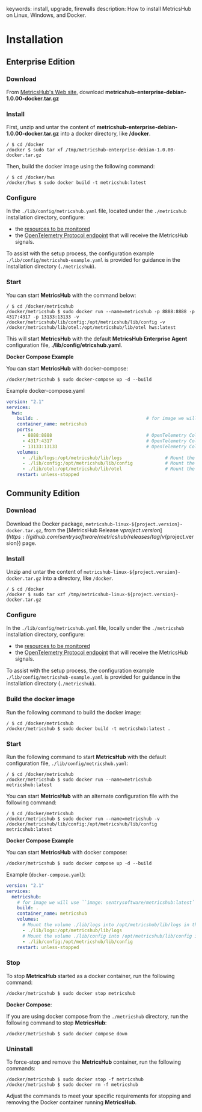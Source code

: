keywords: install, upgrade, firewalls
description: How to install MetricsHub on Linux, Windows, and Docker.

# Installation

<!-- MACRO{toc|fromDepth=1|toDepth=2|id=toc} -->

## Enterprise Edition 

### Download

From [MetricsHub's Web site](https://metricshub.com), download **metricshub-enterprise-debian-1.0.00-docker.tar.gz**

### Install

First, unzip and untar the content of **metricshub-enterprise-debian-1.0.00-docker.tar.gz** into a docker directory, like **/docker**.

```shell-session
/ $ cd /docker
/docker $ sudo tar xf /tmp/metricshub-enterprise-debian-1.0.00-docker.tar.gz
```

Then, build the docker image using the following command:

```shell-session
/ $ cd /docker/hws
/docker/hws $ sudo docker build -t metricshub:latest 
```
### Configure

In the `./lib/config/metricshub.yaml` file, located under the `./metricshub` installation directory, configure:

* the [resources to be monitored](./configuration/configure-agent.html#configure-monitored-resources)
* the [OpenTelemetry Protocol endpoint](configuration/configure-agent.md#otlp-endpoint) that will receive the MetricsHub signals.

To assist with the setup process, the configuration example `./lib/config/metricshub-example.yaml` is provided for guidance in the installation directory (`./metricshub`).

### Start

You can start **MetricsHub** with the command below:

```shell-session
/ $ cd /docker/metricshub
/docker/metricshub $ sudo docker run --name=metricshub -p 8888:8888 -p 4317:4317 -p 13133:13133 -v /docker/metricshub/lib/config:/opt/metricshub/lib/config -v /docker/metricshub/lib/otel:/opt/metricshub/lib/otel hws:latest
```

This will start **MetricsHub** with the default **MetricsHub Enterprise Agent** configuration file, **./lib/config/etricshub.yaml**.

**Docker Compose Example**

You can start **MetricsHub** with docker-compose:

```shell-session
/docker/metricshub $ sudo docker-compose up -d --build
```

Example docker-compose.yaml

```yaml
version: "2.1"
services:
  hws:
    build: .                                        # for image we will use ``image: sentrysoftware/metricshub:latest``
    container_name: metricshub
    ports:
      - 8888:8888                                   # OpenTelemetry Collector Exporter
      - 4317:4317                                   # OpenTelemetry Collector gRPC Receiver
      - 13133:13133                                 # OpenTelemetry Collector HealthCheck
    volumes:
      - ./lib/logs:/opt/metricshub/lib/logs                # Mount the volume ./lib/logs into /opt/metricshub/lib/logs in the container
      - ./lib/config:/opt/metricshub/lib/config            # Mount the volume ./lib/config into /opt/metricshub/lib/config in the container
      - ./lib/otel:/opt/metricshub/lib/otel                # Mount the volume ./lib/otel into /opt/metricshub/lib/otel in the container
    restart: unless-stopped
```

## Community Edition

### Download

Download the Docker package, `metricshub-linux-${project.version}-docker.tar.gz`, from the [MetricsHub Release v${project.version}](https://github.com/sentrysoftware/metricshub/releases/tag/v${project.version}) page.

### Install

Unzip and untar the content of `metricshub-linux-${project.version}-docker.tar.gz` into a directory, like `/docker`.

```shell-session
/ $ cd /docker
/docker $ sudo tar xzf /tmp/metricshub-linux-${project.version}-docker.tar.gz
```

### Configure

In the `./lib/config/metricshub.yaml` file, locally under the `./metricshub` installation directory, configure:

* the [resources to be monitored](./configuration/configure-agent.html#configure-monitored-resources)
* the [OpenTelemetry Protocol endpoint](configuration/configure-agent.md#otlp-endpoint) that will receive the MetricsHub signals.

To assist with the setup process, the configuration example `./lib/config/metricshub-example.yaml` is provided for guidance in the installation directory (`./metricshub`).

### Build the docker image

Run the following command to build the docker image:

```shell-session
/ $ cd /docker/metricshub
/docker/metricshub $ sudo docker build -t metricshub:latest .
```

### Start

Run the following command to start **MetricsHub** with the default configuration file, `./lib/config/metricshub.yaml`:

```shell-session
/ $ cd /docker/metricshub
/docker/metricshub $ sudo docker run --name=metricshub metricshub:latest
```

You can start **MetricsHub** with an alternate configuration file with the following command:

```shell-session
/ $ cd /docker/metricshub
/docker/metricshub $ sudo docker run --name=metricshub -v /docker/metricshub/lib/config:/opt/metricshub/lib/config metricshub:latest
```

**Docker Compose Example**

You can start **MetricsHub** with docker compose:

```shell-session
/docker/metricshub $ sudo docker compose up -d --build
```

Example (`docker-compose.yaml`):

```yaml
version: "2.1"
services:
  metricshub:
    # for image we will use ``image: sentrysoftware/metricshub:latest``
    build: .
    container_name: metricshub
    volumes:
      # Mount the volume ./lib/logs into /opt/metricshub/lib/logs in the container
      - ./lib/logs:/opt/metricshub/lib/logs
      # Mount the volume ./lib/config into /opt/metricshub/lib/config in the container
      - ./lib/config:/opt/metricshub/lib/config
    restart: unless-stopped
```

### Stop

To stop **MetricsHub** started as a docker container, run the following command:

```shell-session
/docker/metricshub $ sudo docker stop metricshub
```

**Docker Compose**:

If you are using docker compose from the `./metricshub` directory, run the following command to stop **MetricsHub**:

```shell-session
/docker/metricshub $ sudo docker compose down
```

### Uninstall

To force-stop and remove the **MetricsHub** container, run the following commands:

```shell-session
/docker/metricshub $ sudo docker stop -f metricshub
/docker/metricshub $ sudo docker rm -f metricshub
```

Adjust the commands to meet your specific requirements for stopping and removing the Docker container running **MetricsHub**.
